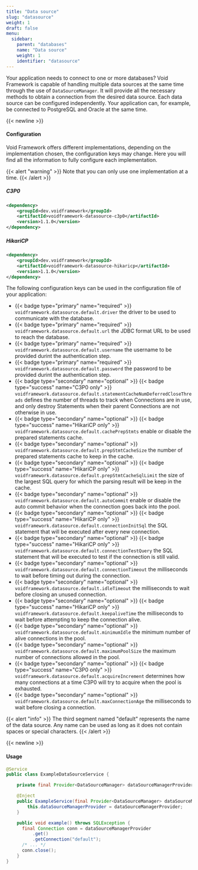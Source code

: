 ```yaml
---
title: "Data source"
slug: "datasource"
weight: 1
draft: false
menu:
  sidebar:
    parent: "databases"
    name: "Data source"
    weight: 1
    identifier: "datasource"
---
```


Your application needs to connect to one or more databases? Void Framework is capable of handling multiple data sources at the same time through the use of `DataSourceManager`. It will provide all the necessary methods to obtain a connection from the desired data source. Each data source can be configured independently. Your application can, for example, be connected to PostgreSQL and Oracle at the same time.


{{< newline >}}
#### Configuration

Void Framework offers different implementations, depending on the implementation chosen, the configuration keys may change. Here you will find all the information to fully configure each implementation.

{{< alert "warning" >}}
Note that you can only use one implementation at a time.
{{< /alert >}}

##### C3P0
```xml
<dependency>
    <groupId>dev.voidframework</groupId>
    <artifactId>voidframework-datasource-c3p0</artifactId>
    <version>1.1.0</version>
</dependency>
```


##### HikariCP
```xml
<dependency>
    <groupId>dev.voidframework</groupId>
    <artifactId>voidframework-datasource-hikaricp</artifactId>
    <version>1.1.0</version>
</dependency>
```

The following configuration keys can be used in the configuration file of your application:

* {{< badge type="primary" name="required" >}} `voidframework.datasource.default.driver` the driver to be used to communicate with the database.
* {{< badge type="primary" name="required" >}} `voidframework.datasource.default.url` the JDBC format URL to be used to reach the database.
* {{< badge type="primary" name="required" >}} `voidframework.datasource.default.username` the username to be provided durint the authentication step.
* {{< badge type="primary" name="required" >}} `voidframework.datasource.default.password` the password to be provided durint the authentication step.
* {{< badge type="secondary" name="optional" >}} {{< badge type="success" name="C3P0 only" >}} `voidframework.datasource.default.statementCacheNumDeferredCloseThreads` defines the number of threads to track when Connections are in use, and only destroy Statements when their parent Connections are not otherwise in use.
* {{< badge type="secondary" name="optional" >}} {{< badge type="success" name="HikariCP only" >}} `voidframework.datasource.default.cachePrepStmts` enable or disable the prepared statements cache.
* {{< badge type="secondary" name="optional" >}} `voidframework.datasource.default.prepStmtCacheSize` the number of prepared statements cache to keep in the cache.
* {{< badge type="secondary" name="optional" >}} {{< badge type="success" name="HikariCP only" >}} `voidframework.datasource.default.prepStmtCacheSqlLimit` the size of the largest SQL query for which the parsing result will be keep in the cache.
* {{< badge type="secondary" name="optional" >}} `voidframework.datasource.default.autoCommit` enable or disable the auto commit behavior when the connection goes back into the pool.
* {{< badge type="secondary" name="optional" >}} {{< badge type="success" name="HikariCP only" >}} `voidframework.datasource.default.connectionInitSql` the SQL statement that will be executed after every new connection.
* {{< badge type="secondary" name="optional" >}} {{< badge type="success" name="HikariCP only" >}} `voidframework.datasource.default.connectionTestQuery` the SQL statement that will be executed to test if the connection is still valid.
* {{< badge type="secondary" name="optional" >}} `voidframework.datasource.default.connectionTimeout` the milliseconds to wait before timing out during the connection.
* {{< badge type="secondary" name="optional" >}} `voidframework.datasource.default.idleTimeout` the milliseconds to wait before closing an unused connection.
* {{< badge type="secondary" name="optional" >}} {{< badge type="success" name="HikariCP only" >}} `voidframework.datasource.default.keepaliveTime` the milliseconds to wait before attempting to keep the connection alive.
* {{< badge type="secondary" name="optional" >}} `voidframework.datasource.default.minimumIdle` the minimum number of alive connections in the pool.
* {{< badge type="secondary" name="optional" >}} `voidframework.datasource.default.maximumPoolSize` the maximum number of connections allowed in the pool.
* {{< badge type="secondary" name="optional" >}} {{< badge type="success" name="C3P0 only" >}} `voidframework.datasource.default.acquireIncrement` determines how many connections at a time C3P0 will try to acquire when the pool is exhausted.
* {{< badge type="secondary" name="optional" >}} `voidframework.datasource.default.maxConnectionAge` the milliseconds to wait before closing a connection.

{{< alert "info" >}}
The third segment named "default" represents the name of the data source. Any name can be used as long as it does not contain spaces or special characters.
{{< /alert >}}


{{< newline >}}
#### Usage

```java
@Service
public class ExampleDataSourceService {

    private final Provider<DataSourceManager> dataSourceManagerProvider;

    @Inject
    public ExampleService(final Provider<DataSourceManager> dataSourceManagerProvider) {
        this.dataSourceManagerProvider = dataSourceManagerProvider;
    }

    public void example() throws SQLException {
      final Connection conn = dataSourceManagerProvider
          .get()
          .getConnection("default");
      /* ... */
      conn.close();
    }
}
```
